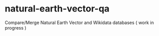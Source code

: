 # natural-earth-vector-qa
Compare/Merge  Natural Earth Vector  and  Wikidata  databases  ( work in progress )
